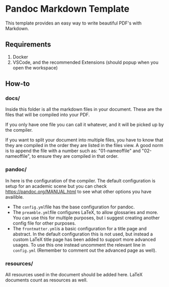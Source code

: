 # Pandoc Markdown Template

This template provides an easy way to write beautiful PDF's with Markdown.

## Requirements

1. Docker
2. VSCode, and the recommended Extensions (should popup when you open the workspace)

## How-to

### docs/

Inside this folder is all the markdown files in your document. These are the files that will be compiled into your PDF.

If you only have one file you can call it whatever, and it will be picked up by the compiler.

If you want to split your document into multiple files, you have to know that they are compiled in the order they are listed in the files view. A good norm is to append the file with a number such as: "01-nameoffile" and "02-nameoffile", to ensure they are compiled in that order.

### pandoc/

In here is the configuration of the compiler. The default configuration is setup for an academic scene but you can check <https://pandoc.org/MANUAL.html> to see what other options you have availible.

- The `config.yml`file has the base configuration for pandoc.
- The `preamble.yml`file configures LaTeX, to allow glossaries and more. You can use this for multiple purposes, but i suggest creating another config file for other purposes.
- The `frontmatter.yml`is a basic configuration for a title page and abstract. In the default configuration this is not used, but instead a custom LaTeX title page has been added to support more advanced usages. To use this one instead uncomment the relevant line in `config.yml` (Remember to comment out the advanced page as well).

### resources/

All resources used in the document should be added here. LaTeX documents count as resources as well.
